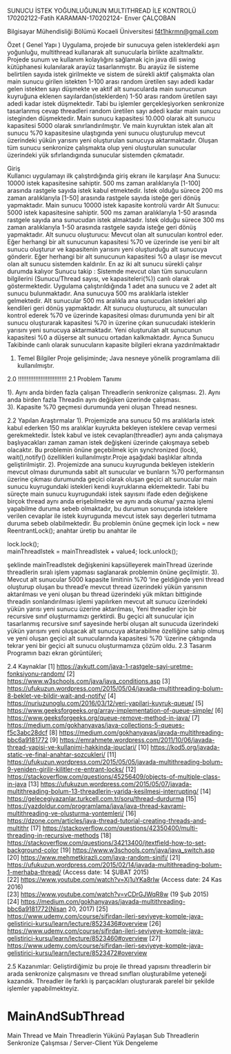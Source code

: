 SUNUCU İSTEK YOĞUNLUĞUNUN MULTITHREAD İLE KONTROLÜ
170202122-Fatih KARAMAN-170202124- Enver ÇALÇOBAN

Bilgisayar Mühendisliği Bölümü Kocaeli Üniversitesi
f4t1hkrmn@gmail.com


 
Özet  ( Genel Yapı )
Uygulama, projede bir sunucuya gelen isteklerdeki aşırı yoğunluğu, multithread kullanarak alt sunucularla birlikte azaltmalktır. Projede sunum ve kullanım kolaylığını sağlamak için java dili swing kütüphanesi kulanılarak arayüz tasarlanmıştır. Bu arayüz ile sisteme belirtilen sayıda istek girilmekte ve sistem de sürekli aktif çalışmakta olan main sunucu girilen istekten 1-100  arası random üretilen sayı adedi kadar gelen istekten sayı düşmekte ve aktif alt sunucularda main sunucunun kuyruğuna eklenen sayılardan(isteklerden) 1-50 arası random üretilen sayı adedi kadar istek düşmektedir. Tabi bu işlemler gerçekleşiyorken senkronize tasarlanmış cevap threadleri random üretilen sayı adedi kadar main sunucu isteginden düşmektedir. Main sunucu kapasitesi 10.000 olarak alt sunucu kapasitesi 5000 olarak sınırlandırılmıştır. Ve main kuyruktan istek alan alt sunucu %70 kapasitesine ulaştıgında yeni sunucu oluşturulup mevcut üzerindeki yükün yarısını yeni oluşturulan sunucuya aktarmaktadır. Oluşan tüm sunucu senkronize çalışmakta olup yeni oluşturulan sunucular üzerindeki yük sıfırlandıgında sunucular sistemden çıkmatadır. 

Giriş     
Kullanıcı uygulamayı ilk çalıştırdığında giriş ekranı ile karşılaşır
Ana Sunucu: 10000 istek kapasitesine sahiptir. 500 ms zaman aralıklarıyla [1-100] arasında rastgele sayıda istek kabul etmektedir. İstek olduğu sürece 200 ms zaman aralıklarıyla [1-50] arasında rastgele sayıda isteğe geri dönüş yapmaktadır.
Main sunucu 10000 istek kapasite kontrolü vardır
Alt Sunucu: 5000 istek kapasitesine sahiptir. 500 ms zaman aralıklarıyla 1-50 arasında rastgele sayıda ana sunucudan istek almaktadır. İstek olduğu sürece 300 ms zaman aralıklarıyla 1-50 arasında rastgele sayıda isteğe geri dönüş yapmaktadır.
Alt sunucu oluşturucu: Mevcut olan alt sunucuları kontrol eder. Eğer herhangi bir alt sunucunun kapasitesi %70 ve üzerinde ise yeni bir alt sunucu oluşturur ve kapasitenin yarısını yeni oluşturduğu alt sunucuya gönderir. Eğer herhangi bir alt sunucunun kapasitesi %0 a ulaşır ise mevcut olan alt sunucu sistemden kaldırılır. En az iki alt sunucu sürekli çalışır durumda kalıyor
Sunucu takip : Sistemde mevcut olan tüm sunucuların bilgilerini (Sunucu/Thread sayısı, ve kapasiteleri(%)) canlı olarak göstermektedir.
Uygulama çalıştırıldığında 1 adet ana sunucu ve 2 adet alt sunucu bulunmaktadır.
Ana sunucuya 500 ms aralıklarla istekler gelmektedir.
Alt sunucular 500 ms aralıkla ana sunucudan istekleri alıp kendileri geri dönüş yapmaktadır.
Alt sunucu oluşturucu, alt sunucuları kontrol ederek %70 ve üzerinde kapasitesi olması durumunda yeni bir alt sunucu oluşturarak kapasitesi %70 in üzerine çıkan sunucudaki isteklerin yarısını yeni sunucuya aktarmaktadır. Yeni oluşturulan alt sunucunun kapasitesi %0 a düşerse alt sunucu ortadan kalkmaktadır.
Ayrıca Sunucu Takibinde canlı olarak sunucuların kapasite bilgileri ekrana yazdırılmaktadır

1.	Temel Bilgiler
Proje gelişiminde;
Java nesneye yönelik  programlama dili  kullanılmıştır.
	
2.0	!!!!!!!!!!!!!!!!!!!!!!!!!!!!
2.1	Problem Tanımı

1). Aynı anda birden fazla çalışan Threadlerin senkronize çalışması. 
2). Aynı anda birden fazla Threadin aynı değişken üzerinde çalışması.  
3). Kapasite %70 geçmesi durumunda yeni oluşan Thread nesnesı. 

2.2	Yapılan Araştırmalar
1). Projemizde ana sunucu 50 ms aralıklarla istek kabul ederken 150 ms aralıklar kuyrukta bekleyen isteklere cevap vermesi gerekmektedir. İstek kabul ve istek cevapları(threadler) aynı anda çalışmaya başlıyacakları zaman zaman istek değişkeni üzerinde çakışmaya sebeb olacaktır. Bu problemin önüne geçebilmek için synchronized (lock), wait(),notify() özellikleri kullanılmıştır.Proje aşağıdaki başlıklar altında geliştirilmiştir.
2). Projemizde ana sunucu kuyrugunda bekleyen isteklerin mevcut olması durumunda sabit alt sunucular ve bunların %70 performansın üzerine çıkması durumunda geçici olarak oluşan geçici alt sunucular main sunucu kuyrugundaki istekleri kendi kuyruklarına eklemektedir. Tabi bu süreçte main sunucu kuyrugundaki istek sayısını ifade eden değişkene birçok thread aynı anda erişebilmekte ve aynı anda okuma/ yazma işlemi yapabilme duruma sebeb olmaktadır, bu durumun sonuçunda isteklere verilen cevaplar ile istek kuyrugunda mevcut istek sayı degerleri tutmama duruma sebeb olabilmektedir. Bu problemin önüne geçmek için lock = new ReentrantLock(); anahtar üretip bu anahtar ile

lock.lock();                                
mainThreadIstek = mainThreadIstek + value4;
lock.unlock();

şeklinde mainTreadIstek değişkenini kapsülleyerek mainThread üzerinde threadlerin sıralı işlem yapması saglanarak problemin önüne geçilmiştir.
3). Mevcut alt sunucular 5000 kapasite limitinin %70 ‘ine geldiğinde yeni thread oluşturup oluşan bu thread’e mevcut thread üzerindeki yükün yarısının aktarılması ve yeni oluşan bu thread üzerindeki yük miktarı bittiginde threadin sonlandırılması işlemi yapılırken mevcut alt sunucu üzerindeki yükün yarısı yeni sunucu üzerine aktarılması, Yeni threadler için bir recursive sınıf oluşturmamızı gerktirdi. Bu geçici alt sunucular için tasarlanmış recursive sınıf sayesinde herbi oluşan alt sunucuda üzerindeki yükün yarısını yeni oluşacak alt sunucuya aktarabilme özelliğine sahip olmuş ve yeni oluşan geçici alt sunucularında kapasitesi %70 ‘üzerine çıktıgında tekrar yeni bir geçici alt sunucu oluşturmamıza çözüm oldu.
2.3	Tasarım
Programın bazı ekran görüntüleri;
 
	
 
           
 

  

2.4	Kaynaklar
[1]	https://aykutt.com/java-1-rastgele-sayi-uretme-fonksiyonu-random/
[2]	https://www.w3schools.com/java/java_conditions.asp
[3]	https://ufukuzun.wordpress.com/2015/05/04/javada-multithreading-bolum-8-beklet-ve-bildir-wait-and-notify/
[4]	https://nuriuzunoglu.com/2016/03/12/veri-yapilari-kuyruk-queue/
[5]	https://www.geeksforgeeks.org/array-implementation-of-queue-simple/
[6]	https://www.geeksforgeeks.org/queue-remove-method-in-java/
[7]	https://medium.com/gokhanyavas/java-collections-5-queues-f5c3abc28dcf
[8]	https://medium.com/gokhanyavas/javada-multithreading-bbc6a9181772
[9]	https://emrahmete.wordpress.com/2011/10/06/javada-thread-yapisi-ve-kullanimi-hakkinda-ipuclari/
[10]	https://kod5.org/javada-static-ve-final-anahtar-sozcukleri/
[11]	https://ufukuzun.wordpress.com/2015/05/05/javada-multithreading-bolum-9-yeniden-girilir-kilitler-re-entrant-locks/
[12]	https://stackoverflow.com/questions/45256409/objects-of-multiple-class-in-java
[13]	https://ufukuzun.wordpress.com/2015/05/07/javada-multithreading-bolum-13-threadlerin-yarida-kesilmesi-interrupting/
[14]	https://gelecegiyazanlar.turkcell.com.tr/soru/thread-durdurma
[15]	https://yazdoldur.com/programlama/java/java-thread-kavrami-multithreading-ve-olusturma-yontemleri/
[16]	https://dzone.com/articles/java-thread-tutorial-creating-threads-and-multithr
[17]	https://stackoverflow.com/questions/42350400/multi-threading-in-recursive-methods
[18]	https://stackoverflow.com/questions/34213400/jtextfield-how-to-set-background-color
[19]	https://www.w3schools.com/java/java_switch.asp
[20]	https://www.mehmetkirazli.com/java-random-sinifi/
[21]	https://ufukuzun.wordpress.com/2015/02/14/javada-multithreading-bolum-1-merhaba-thread/ (Access date: 14 ŞUBAT 2015)  
[22]	https://www.youtube.com/watch?v=Xj1uYKa8rIw (Access date: 24 Kas 2016)  
[23]	https://www.youtube.com/watch?v=vCDrGJWqR8w (19 Şub 2015)  
[24]	https://medium.com/gokhanyavas/javada-multithreading-bbc6a9181772(Nisan 20, 2017)
[25]	https://www.udemy.com/course/sifirdan-ileri-seviyeye-komple-java-gelistirici-kursu/learn/lecture/8523436#overview
[26]	https://www.udemy.com/course/sifirdan-ileri-seviyeye-komple-java-gelistirici-kursu/learn/lecture/8523460#overview
[27]	https://www.udemy.com/course/sifirdan-ileri-seviyeye-komple-java-gelistirici-kursu/learn/lecture/8523472#overview

2.5	Kazanımlar: Geliştirdiğimiz bu proje ile thread yapısını threadlerin bir arada senkronize çalışmasını ve thread sınıfları oluşturabilme yeteneği kazandık. Threadler ile farklı iş parçacıkları oluşturarak parelel bir şekilde işlemler yapabilmekteyiz.


	 

# MainAndSubThread
Main Thread ve Main Threadlerin Yükünü Paylaşan Sub Threadlerin Senkronize Çalışmsaı / Server-Client Yük Dengeleme
